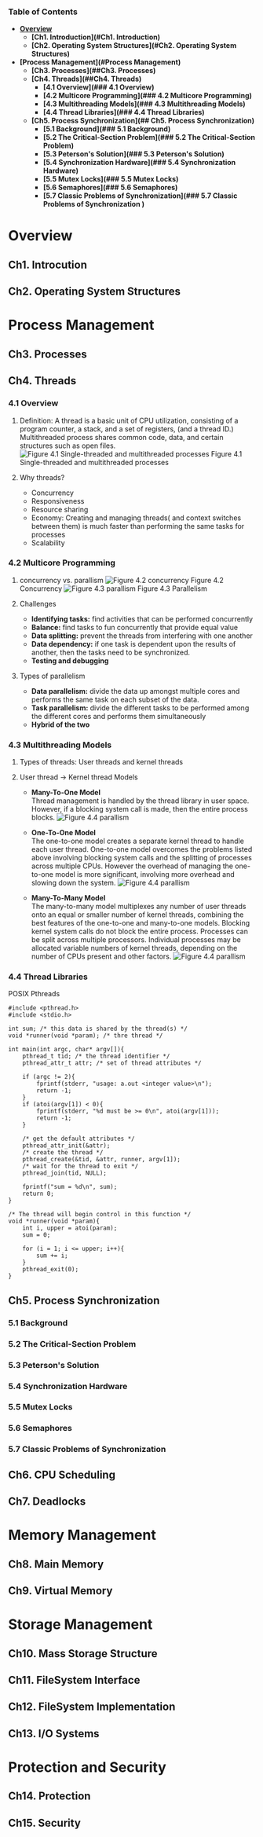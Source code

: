 ### Table of Contents

- **[Overview](#Overview)**
	* **[Ch1. Introduction](#Ch1. Introduction)**
	* **[Ch2. Operating System Structures](#Ch2. Operating System Structures)**
- **[Process Management](#Process Management)**
	* **[Ch3. Processes](##Ch3. Processes)**
	* **[Ch4. Threads](##Ch4. Threads)**
		+ **[4.1 Overview](### 4.1 Overview)**
		+ **[4.2 Multicore Programming](### 4.2 Multicore Programming)**
		+ **[4.3 Multithreading Models](### 4.3 Multithreading Models)**
		+ **[4.4 Thread Libraries](### 4.4 Thread Libraries)**
	* **[Ch5. Process Synchronization](## Ch5. Process Synchronization)**
		+ **[5.1 Background](### 5.1 Background)**
		+ **[5.2 The Critical-Section Problem](### 5.2 The Critical-Section Problem)**
		+ **[5.3 Peterson's Solution](### 5.3 Peterson's Solution)**
		+ **[5.4 Synchronization Hardware](### 5.4 Synchronization Hardware)**
		+ **[5.5 Mutex Locks](### 5.5 Mutex Locks)**
		+ **[5.6 Semaphores](### 5.6 Semaphores)**
		+ **[5.7 Classic Problems of Synchronization](### 5.7 Classic Problems of Synchronization )**

<a name="Overview"></a>
# Overview

<a name="Ch1. Introcution"></a>
## Ch1. Introcution

<a name="Ch2. Operating System Structures"></a>
## Ch2. Operating System Structures
<a name="Process Management"></a>
# Process Management
## Ch3. Processes
## Ch4. Threads
### 4.1 Overview
1. Definition: A thread is a basic unit of CPU utilization, consisting of a program counter, a stack, and a set of registers, (and a thread ID.) Multithreaded process shares common code, data, and certain structures such as open files.
![Figure 4.1 Single-threaded and multithreaded processes](process.png)
Figure 4.1 Single-threaded and multithreaded processes

2. Why threads?

	- Concurrency
	- Responsiveness
	- Resource sharing
	- Economy: Creating and managing threads( and context switches between them) is much faster than performing the same tasks for processes
	- Scalability

### 4.2 Multicore Programming

1. concurrency vs. parallism
![Figure 4.2 concurrency](concurrency.png)
Figure 4.2 Concurrency
![Figure 4.3 parallism](parallism.png)
Figure 4.3 Parallelism

2. Challenges
	
	- **Identifying tasks:** find activities that can be performed concurrently
	- **Balance:** find tasks to fun concurrently that provide equal value
	- **Data splitting:** prevent the threads from interfering with one another
	- **Data dependency:** if one task is dependent upon the results of another, then the tasks need to be synchronized.
	- **Testing and debugging**

3. Types of parallelism

	- **Data parallelism:** divide the data up amongst multiple cores and performs the same task on each subset of the data.
	- **Task parallelism:** divide the different tasks to be performed among the different cores and performs them simultaneously
	- **Hybrid of the two**

### 4.3 Multithreading Models
1. Types of threads: User threads and kernel threads
2. User thread -> Kernel thread Models

	- **Many-To-One Model**<br>
	Thread management is handled by the thread library in user space. However, if a blocking system call is made, then the entire process blocks.
	![Figure 4.4 parallism](multi2one.png)
		
	- **One-To-One Model**<br>
	The one-to-one model creates a separate kernel thread to handle each user thread. One-to-one model overcomes the problems listed above involving blocking system calls and the splitting of processes across multiple CPUs. However the overhead of managing the one-to-one model is more significant, involving more overhead and slowing down the system.
	![Figure 4.4 parallism](one2one.png)
	- **Many-To-Many Model**<br>
	The many-to-many model multiplexes any number of user threads onto an equal or smaller number of kernel threads, combining the best features of the one-to-one and many-to-one models. Blocking kernel system calls do not block the entire process. Processes can be split across multiple processors. Individual processes may be allocated variable numbers of kernel threads, depending on the number of CPUs present and other factors. 
	![Figure 4.4 parallism](many2many.png)
### 4.4 Thread Libraries
POSIX Pthreads

```
#include <pthread.h>
#include <stdio.h>

int sum; /* this data is shared by the thread(s) */
void *runner(void *param); /* thre thread */

int main(int argc, char* argv[]){
	pthread_t tid; /* the thread identifier */
	pthread_attr_t attr; /* set of thread attributes */

	if (argc != 2){
		fprintf(stderr, "usage: a.out <integer value>\n");
		return -1;
	}
	if (atoi(argv[1]) < 0){
		fprintf(stderr, "%d must be >= 0\n", atoi(argv[1]));
		return -1;
	}

	/* get the default attributes */
	pthread_attr_init(&attr);
	/* create the thread */
	pthread_create(&tid, &attr, runner, argv[1]);
	/* wait for the thread to exit */
	pthread_join(tid, NULL);

	fprintf("sum = %d\n", sum);
	return 0;
}

/* The thread will begin control in this function */
void *runner(void *param){
	int i, upper = atoi(param);
	sum = 0;

	for (i = 1; i <= upper; i++){
		sum += i;
	}
	pthread_exit(0);
}
```

## Ch5. Process Synchronization
### 5.1 Background
### 5.2 The Critical-Section Problem
### 5.3 Peterson's Solution
### 5.4 Synchronization Hardware
### 5.5 Mutex Locks
### 5.6 Semaphores
### 5.7 Classic Problems of Synchronization
## Ch6. CPU Scheduling
## Ch7. Deadlocks
# Memory Management
## Ch8. Main Memory
## Ch9. Virtual Memory
# Storage Management
## Ch10. Mass Storage Structure
## Ch11. FileSystem Interface
## Ch12. FileSystem Implementation
## Ch13. I/O Systems
# Protection and Security
## Ch14. Protection
## Ch15. Security
